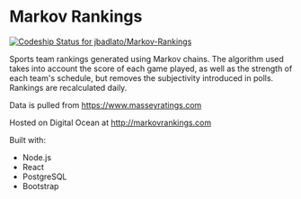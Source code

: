 # Markov Rankings
[![Codeship Status for jbadlato/Markov-Rankings](https://app.codeship.com/projects/327c7a70-403a-0137-3342-3e55f804c72a/status?branch=master)](https://app.codeship.com/projects/335832)

Sports team rankings generated using Markov chains.  The algorithm used takes into account the score of each game played, as well as the strength of each team's schedule, but removes the subjectivity introduced in polls.  Rankings are recalculated daily.

Data is pulled from https://www.masseyratings.com

Hosted on Digital Ocean at http://markovrankings.com

Built with: 
* Node.js
* React
* PostgreSQL
* Bootstrap
